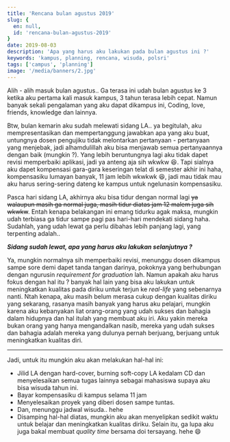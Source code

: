 ```yaml
---
title: 'Rencana bulan agustus 2019'
slug: {
  en: null,
  id: 'rencana-bulan-agustus-2019'
}
date: 2019-08-03
description: 'Apa yang harus aku lakukan pada bulan agustus ini ?'
keywords: 'kampus, planning, rencana, wisuda, polsri'
tags: ['campus', 'planning']
image: '/media/banners/2.jpg'
---
```


Alih - alih masuk bulan agustus.. Ga terasa ini udah bulan agustus ke 3 ketika aku pertama kali masuk kampus, 3 tahun terasa lebih cepat. Namun banyak sekali pengalaman yang aku dapat dikampus ini, Coding, love, friends, knowledge dan lainnya.

Btw, bulan kemarin aku sudah melewati sidang LA.. ya begitulah, aku mempresentasikan dan mempertanggung jawabkan apa yang aku buat, untungnya dosen pengujiku tidak melontarkan pertanyaan - pertanyaan yang menjebak, jadi alhamdulillah aku bisa menjawab semua pertanyaannya dengan baik (mungkin ?). Yang lebih beruntungnya lagi aku tidak dapet revisi memperbaiki aplikasi, jadi ya anteng aja sih wkwkw 😆. Tapi sialnya aku dapet kompensasi gara-gara keseringan telat di semester akhir ini haha, kompensasiku lumayan banyak, 11 jam lebih wkwkwk 😆, jadi mau tidak mau aku harus sering-sering dateng ke kampus untuk ngelunasin kompensasiku.

Pasca hari sidang LA, akhirnya aku bisa tidur dengan normal lagi <del>ya walaupun masih ga normal juga, masih tidur diatas jam 12 malem juga sih wkwkw</del>. Entah kenapa belakangan ini emang tidurku agak maksa, mungkin udah terbiasa ga tidur sampe pagi pas hari-hari mendekati sidang haha. Sudahlah, yang udah lewat ga perlu dibahas lebih panjang lagi, yang terpenting adalah..

***Sidang sudah lewat, apa yang harus aku lakukan selanjutnya ?***

Ya, mungkin normalnya sih memperbaiki revisi, menunggu dosen dikampus sampe sore demi dapet tanda tangan darinya, pokoknya yang berhubungan dengan ngurusin *requirement for graduation* lah. Namun apakah aku harus fokus dengan hal itu ? banyak hal lain yang bisa aku lakukan untuk meningkatkan kualitas pada diriku untuk terjun ke *real-life* yang sebenarnya nanti. Ntah kenapa, aku masih belum merasa cukup dengan kualitas diriku yang sekarang, rasanya masih banyak yang harus aku pelajari, mungkin karena aku kebanyakan liat orang-orang yang udah sukses dan bahagia dalam hidupnya dan hal itulah yang membuat aku iri. Aku yakin mereka bukan orang yang hanya mengandalkan nasib, mereka yang udah sukses dan bahagia adalah mereka yang dulunya pernah berjuang, berjuang untuk meningkatkan kualitas diri.

---

Jadi, untuk itu mungkin aku akan melakukan hal-hal ini:

- Jilid LA dengan hard-cover, burning soft-copy LA kedalam CD dan menyelesaikan semua tugas lainnya sebagai mahasiswa supaya aku bisa wisuda tahun ini.
- Bayar kompensasiku di kampus selama 11 jam
- Menyelesaikan proyek yang diberi dosen sampe tuntas.
- Dan, menunggu jadwal wisuda.. hehe
- Disamping hal-hal diatas, mungkin aku akan menyelipkan sedikit waktu untuk belajar dan meningkatkan kualitas diriku. Selain itu, ga lupa aku juga bakal membuat *quality time* bersama doi tersayang. hehe 😄
